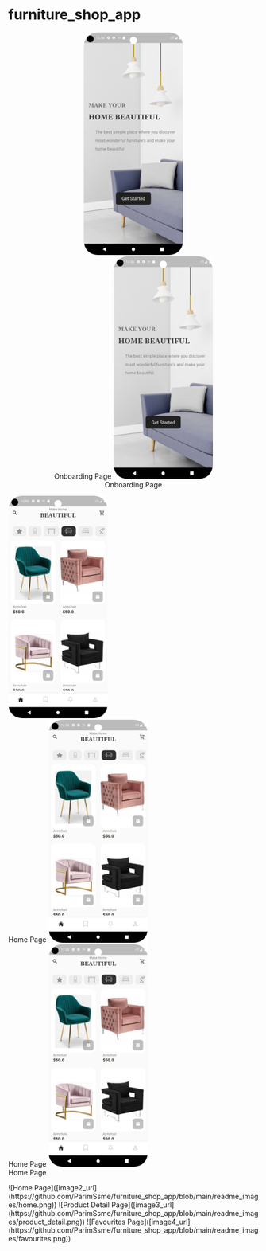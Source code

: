 # furniture_shop_app

<p align="center">
  <img src="https://github.com/ParimSsme/furniture_shop_app/blob/main/readme_images/onboarding.png" alt="Image 1" width="200"/><br>Onboarding Page
  <img src="https://github.com/ParimSsme/furniture_shop_app/blob/main/readme_images/onboarding.png" alt="Image 1" width="200"/><br>Onboarding Page
  
  
<img src="https://github.com/ParimSsme/furniture_shop_app/blob/main/readme_images/home.png" alt="Image 2" width="200"/><br>Home Page
<img src="https://github.com/ParimSsme/furniture_shop_app/blob/main/readme_images/home.png" alt="Image 2" width="200"/><br>Home Page
  <img src="https://github.com/ParimSsme/furniture_shop_app/blob/main/readme_images/home.png" alt="Image 2" width="200"/><br>Home Page
</p>
![Home Page]([image2_url](https://github.com/ParimSsme/furniture_shop_app/blob/main/readme_images/home.png))  
![Product Detail Page]([image3_url](https://github.com/ParimSsme/furniture_shop_app/blob/main/readme_images/product_detail.png)) ![Favourites Page]([image4_url](https://github.com/ParimSsme/furniture_shop_app/blob/main/readme_images/favourites.png))
